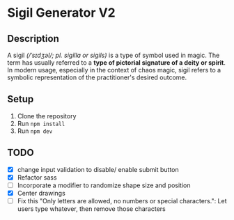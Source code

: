 # Sigil Generator V2

## Description

A sigil _(/ˈsɪdʒəl/; pl. sigilla or sigils)_ is a type of symbol used in magic. The term has usually referred to a **type of pictorial signature of a deity or spirit**. In modern usage, especially in the context of chaos magic, sigil refers to a symbolic representation of the practitioner's desired outcome.

## Setup

1. Clone the repository
2. Run `npm install`
3. Run `npm dev`

## TODO

- [x] change input validation to disable/ enable submit button
- [x] Refactor sass
- [ ] Incorporate a modifier to randomize shape size and position
- [x] Center drawings
- [ ] Fix this "Only letters are allowed, no numbers or special characters.": Let users type whatever, then remove those characters

